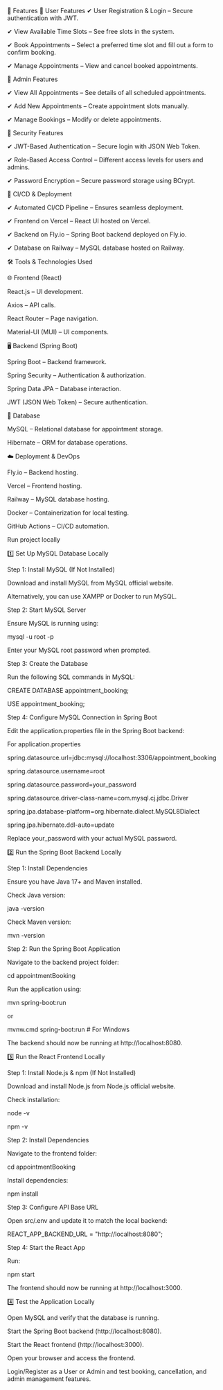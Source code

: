 🚀 Features
🔹 User Features
✔ User Registration & Login – Secure authentication with JWT.

✔ View Available Time Slots – See free slots in the system.

✔ Book Appointments – Select a preferred time slot and fill out a form to confirm booking.

✔ Manage Appointments – View and cancel booked appointments.

🔹 Admin Features

✔ View All Appointments – See details of all scheduled appointments.

✔ Add New Appointments – Create appointment slots manually.

✔ Manage Bookings – Modify or delete appointments.

🔹 Security Features

✔ JWT-Based Authentication – Secure login with JSON Web Token.

✔ Role-Based Access Control – Different access levels for users and admins.

✔ Password Encryption – Secure password storage using BCrypt.

🔹 CI/CD & Deployment

✔ Automated CI/CD Pipeline – Ensures seamless deployment.

✔ Frontend on Vercel – React UI hosted on Vercel.

✔ Backend on Fly.io – Spring Boot backend deployed on Fly.io.

✔ Database on Railway – MySQL database hosted on Railway.

🛠️ Tools & Technologies Used

🌐 Frontend (React)

React.js – UI development.

Axios – API calls.

React Router – Page navigation.

Material-UI (MUI) – UI components.

🖥 Backend (Spring Boot)

Spring Boot – Backend framework.

Spring Security – Authentication & authorization.

Spring Data JPA – Database interaction.

JWT (JSON Web Token) – Secure authentication.

💾 Database

MySQL – Relational database for appointment storage.

Hibernate – ORM for database operations.

☁️ Deployment & DevOps

Fly.io – Backend hosting.

Vercel – Frontend hosting.

Railway – MySQL database hosting.

Docker – Containerization for local testing.

GitHub Actions – CI/CD automation.

Run project locally

1️⃣ Set Up MySQL Database Locally

Step 1: Install MySQL (If Not Installed)

Download and install MySQL from MySQL official website.

Alternatively, you can use XAMPP or Docker to run MySQL.

Step 2: Start MySQL Server

Ensure MySQL is running using:

mysql -u root -p

Enter your MySQL root password when prompted.

Step 3: Create the Database

Run the following SQL commands in MySQL:


CREATE DATABASE appointment_booking;

USE appointment_booking;

Step 4: Configure MySQL Connection in Spring Boot

Edit the application.properties file in the Spring Boot backend:

For application.properties

spring.datasource.url=jdbc:mysql://localhost:3306/appointment_booking

spring.datasource.username=root

spring.datasource.password=your_password

spring.datasource.driver-class-name=com.mysql.cj.jdbc.Driver

spring.jpa.database-platform=org.hibernate.dialect.MySQL8Dialect

spring.jpa.hibernate.ddl-auto=update

Replace your_password with your actual MySQL password.

2️⃣ Run the Spring Boot Backend Locally

Step 1: Install Dependencies

Ensure you have Java 17+ and Maven installed.

Check Java version:

java -version

Check Maven version:

mvn -version

Step 2: Run the Spring Boot Application

Navigate to the backend project folder:

cd appointmentBooking

Run the application using:

mvn spring-boot:run

or

mvnw.cmd spring-boot:run # For Windows

The backend should now be running at http://localhost:8080.

3️⃣ Run the React Frontend Locally

Step 1: Install Node.js & npm (If Not Installed)

Download and install Node.js from Node.js official website.

Check installation:

node -v

npm -v

Step 2: Install Dependencies

Navigate to the frontend folder:

cd appointmentBooking

Install dependencies:

npm install

Step 3: Configure API Base URL

Open src/.env and update it to match the local backend:

REACT_APP_BACKEND_URL = "http://localhost:8080";

Step 4: Start the React App

Run:

npm start

The frontend should now be running at http://localhost:3000.

4️⃣ Test the Application Locally

Open MySQL and verify that the database is running.

Start the Spring Boot backend (http://localhost:8080).

Start the React frontend (http://localhost:3000).

Open your browser and access the frontend.

Login/Register as a User or Admin and test booking, cancellation, and admin management features.
